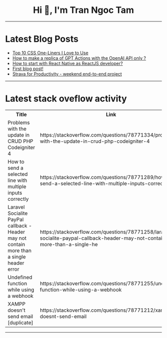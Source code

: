 <h1 align="center">Hi 👋, I'm Tran Ngoc Tam</h1>

---

# Latest Blog Posts 
<!-- BLOG-POST-LIST:START -->
- [Top 10 CSS One-Liners I Love to Use](https://dev.to/safdarali/top-10-css-one-liners-i-love-to-use-5d24)
- [How to make a replica of GPT Actions with the OpenAI API only ?](https://dev.to/obaydmerz/how-to-make-a-replica-of-gpt-actions-with-the-openai-api-only--jge)
- [How to start with React Native as ReactJS developer?](https://dev.to/hellonehha/how-to-start-with-react-native-as-reactjs-developer-2d61)
- [First blog post!](https://dev.to/princeu/first-blog-post-3l72)
- [Strava for Productivity - weekend end-to-end project](https://dev.to/timbroome/strava-for-productivity-weekend-end-to-end-project-2kk3)
<!-- BLOG-POST-LIST:END -->

---

# Latest stack oveflow activity
<table>
  <tr><th>Title</th><th>Link</th></tr>
  <!-- STACKOVERFLOW:START --><tr><td>Problems with the update in CRUD PHP Codeigniter 4</td><td>https://stackoverflow.com/questions/78771334/problems-with-the-update-in-crud-php-codeigniter-4</td></tr><tr><td>How to send a selected line with multiple inputs correctly</td><td>https://stackoverflow.com/questions/78771289/how-to-send-a-selected-line-with-multiple-inputs-correctly</td></tr><tr><td>Laravel Socialite PayPal callback - Header may not contain more than a single header error</td><td>https://stackoverflow.com/questions/78771258/laravel-socialite-paypal-callback-header-may-not-contain-more-than-a-single-he</td></tr><tr><td>Undefined function while using a webhook</td><td>https://stackoverflow.com/questions/78771255/undefined-function-while-using-a-webhook</td></tr><tr><td>XAMPP doesn&#39;t send email [duplicate]</td><td>https://stackoverflow.com/questions/78771212/xampp-doesnt-send-email</td></tr><!-- STACKOVERFLOW:END -->
</table>

---


